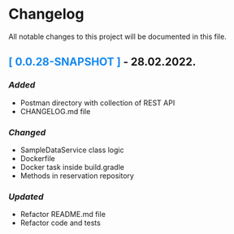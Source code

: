 Changelog
=======

All notable changes to this project will be documented in this file.

##  <span style="color: #1589F0">[ 0.0.28-SNAPSHOT ]</span> - 28.02.2022.

### *Added*

- Postman directory with collection of REST API
- CHANGELOG.md file

### *Changed*

- SampleDataService class logic
- Dockerfile
- Docker task inside build.gradle
- Methods in reservation repository

### *Updated*

- Refactor README.md file
- Refactor code and tests 

